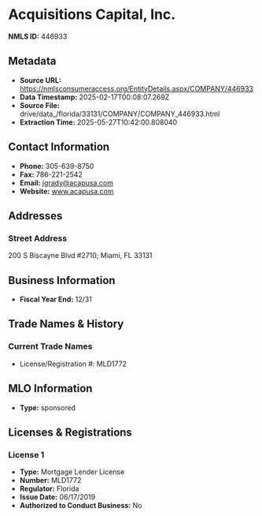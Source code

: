 # Acquisitions Capital, Inc.

**NMLS ID:** 446933

## Metadata
- **Source URL:** https://nmlsconsumeraccess.org/EntityDetails.aspx/COMPANY/446933
- **Data Timestamp:** 2025-02-17T00:08:07.269Z
- **Source File:** drive/data_/florida/33131/COMPANY/COMPANY_446933.html
- **Extraction Time:** 2025-05-27T10:42:00.808040

## Contact Information
- **Phone:** 305-639-8750
- **Fax:** 786-221-2542
- **Email:** jgrady@acapusa.com
- **Website:** www.acapusa.com

## Addresses
### Street Address
200 S Biscayne Blvd #2710; Miami, FL 33131

## Business Information
- **Fiscal Year End:** 12/31

## Trade Names & History
### Current Trade Names
- License/Registration #: MLD1772

## MLO Information
- **Type:** sponsored

## Licenses & Registrations

### License 1
- **Type:** Mortgage Lender License
- **Number:** MLD1772
- **Regulator:** Florida
- **Issue Date:** 06/17/2019
- **Authorized to Conduct Business:** No
